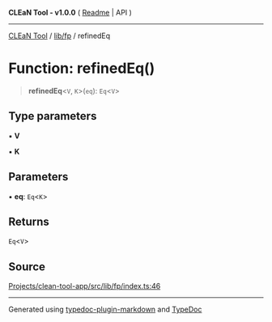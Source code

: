 **CLEaN Tool - v1.0.0** ( [Readme](../../../README.md) \| API )

***

[CLEaN Tool](../../../modules.md) / [lib/fp](../README.md) / refinedEq

# Function: refinedEq()

> **refinedEq**\<`V`, `K`\>(`eq`): `Eq`\<`V`\>

## Type parameters

▪ **V**

▪ **K**

## Parameters

▪ **eq**: `Eq`\<`K`\>

## Returns

`Eq`\<`V`\>

## Source

[Projects/clean-tool-app/src/lib/fp/index.ts:46](https://github.com/yuckyh/clean-tool-app/)

***

Generated using [typedoc-plugin-markdown](https://www.npmjs.com/package/typedoc-plugin-markdown) and [TypeDoc](https://typedoc.org/)
